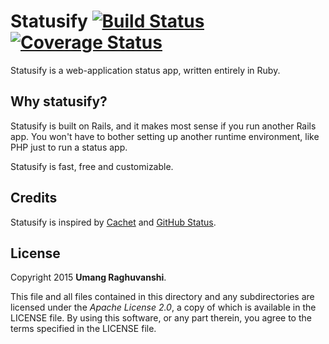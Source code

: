 # Statusify [![Build Status](https://travis-ci.org/ur0/statusify.svg)](https://travis-ci.org/ur0/statusify) [![Coverage Status](https://coveralls.io/repos/ur0/statusify/badge.svg?service=github)](https://coveralls.io/github/ur0/statusify)

Statusify is a web-application status app, written entirely in Ruby.

## Why statusify?

Statusify is built on Rails, and it makes most sense if you run another Rails app. You won't have to bother setting up another runtime environment, like PHP just to run a status app.

Statusify is fast, free and customizable. 

## Credits

Statusify is inspired by [Cachet](http://cachethq.io) and [GitHub Status](https://status.github.com).

## License

Copyright 2015 **Umang Raghuvanshi**.

This file and all files contained in this directory and any subdirectories are licensed under the *Apache License 2.0*, a copy of which is available in the LICENSE file. By using this software, or any part therein, you agree to the terms specified in the LICENSE file.
